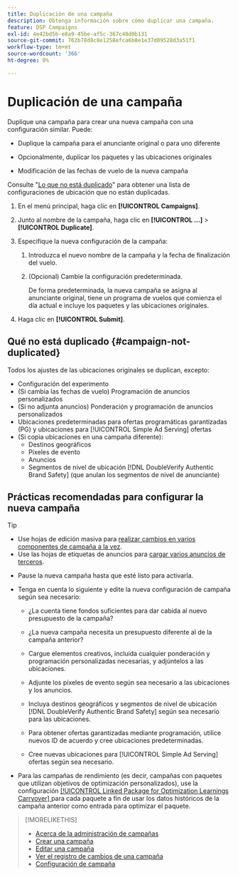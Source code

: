 ```yaml
---
title: Duplicación de una campaña
description: Obtenga información sobre cómo duplicar una campaña.
feature: DSP Campaigns
exl-id: 4e42bd5b-e8a9-45be-af5c-367c48d0b131
source-git-commit: 762b78d8c8e1258efca6b8e1e37d09528d3a51f1
workflow-type: tm+mt
source-wordcount: '366'
ht-degree: 0%

---
```


# Duplicación de una campaña

<!-- Some placements don't have this option. Clarify which placement types aren't eligible -- is it PG placements, or all placements using private inventory? And anything else? -->

Duplique una campaña para crear una nueva campaña con una configuración similar. Puede:

* Duplique la campaña para el anunciante original o para uno diferente

* Opcionalmente, duplicar los paquetes y las ubicaciones originales

* Modificación de las fechas de vuelo de la nueva campaña

Consulte &quot;[Lo que no está duplicado](#campaign-not-duplicated)&quot; para obtener una lista de configuraciones de ubicación que no están duplicadas.

1. En el menú principal, haga clic en **[!UICONTROL Campaigns]**.

1. Junto al nombre de la campaña, haga clic en **[!UICONTROL ...]** > **[!UICONTROL Duplicate]**.

1. Especifique la nueva configuración de la campaña:

   1. Introduzca el nuevo nombre de la campaña y la fecha de finalización del vuelo.

   1. (Opcional) Cambie la configuración predeterminada.

      De forma predeterminada, la nueva campaña se asigna al anunciante original, tiene un programa de vuelos que comienza el día actual e incluye los paquetes y las ubicaciones originales.

1. Haga clic en **[!UICONTROL Submit]**.

## Qué no está duplicado {#campaign-not-duplicated}

Todos los ajustes de las ubicaciones originales se duplican, excepto:

* Configuración del experimento
* (Si cambia las fechas de vuelo) Programación de anuncios personalizados
* (Si no adjunta anuncios) Ponderación y programación de anuncios personalizados
* Ubicaciones predeterminadas para ofertas programáticas garantizadas (PG) y ubicaciones para [!UICONTROL Simple Ad Serving] ofertas
* (Si copia ubicaciones en una campaña diferente):
   * Destinos geográficos
   * Píxeles de evento
   * Anuncios
   * Segmentos de nivel de ubicación [!DNL DoubleVerify Authentic Brand Safety] (que anulan los segmentos de nivel de anunciante)

## Prácticas recomendadas para configurar la nueva campaña

>[!TIP]
>
>* Use hojas de edición masiva para [realizar cambios en varios componentes de campaña a la vez](/help/dsp/campaign-management/campaign-components-review-edit.md).
>* Use las hojas de etiquetas de anuncios para [cargar varios anuncios de terceros](/help/dsp/campaign-management/ads/ad-create-multiple.md).

* Pause la nueva campaña hasta que esté listo para activarla.

* Tenga en cuenta lo siguiente y edite la nueva configuración de campaña según sea necesario:

   * ¿La cuenta tiene fondos suficientes para dar cabida al nuevo presupuesto de la campaña?

   * ¿La nueva campaña necesita un presupuesto diferente al de la campaña anterior?

   * Cargue elementos creativos, incluida cualquier ponderación y programación personalizadas necesarias, y adjúntelos a las ubicaciones.

   * Adjunte los píxeles de evento según sea necesario a las ubicaciones y los anuncios.

   * Incluya destinos geográficos y segmentos de nivel de ubicación [!DNL DoubleVerify Authentic Brand Safety] según sea necesario para las ubicaciones.

   * Para obtener ofertas garantizadas mediante programación, utilice nuevos ID de acuerdo y cree ubicaciones predeterminadas.

   * Cree nuevas ubicaciones para [!UICONTROL Simple Ad Serving] ofertas según sea necesario.

* Para las campañas de rendimiento (es decir, campañas con paquetes que utilizan objetivos de optimización personalizados), use la configuración [[!UICONTROL Linked Package for Optimization Learnings Carryover] ](/help/dsp/campaign-management/packages/package-settings.md) para cada paquete a fin de usar los datos históricos de la campaña anterior como entrada para optimizar el paquete.

>[!MORELIKETHIS]
>
>* [Acerca de la administración de campañas](campaign-about.md)
>* [Crear una campaña](campaign-create.md)
>* [Editar una campaña](campaign-edit.md)
>* [Ver el registro de cambios de una campaña](campaign-change-log.md)
>* [Configuración de campaña](campaign-settings.md)
